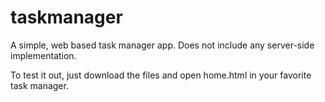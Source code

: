 # taskmanager
A simple, web based task manager app. Does not include any server-side implementation.

To test it out, just download the files and open home.html in your favorite task manager.
